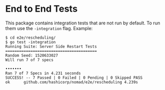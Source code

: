 End to End Tests
================

This package contains integration tests that are not run by default. To run them use the `-integration` flag. Example:

```
$ cd e2e/rescheduling/
$ go test -integration
Running Suite: Server Side Restart Tests
========================================
Random Seed: 1520633027
Will run 7 of 7 specs

•••••••
Ran 7 of 7 Specs in 4.231 seconds
SUCCESS! -- 7 Passed | 0 Failed | 0 Pending | 0 Skipped PASS
ok  	github.com/hashicorp/nomad/e2e/rescheduling	4.239s

```